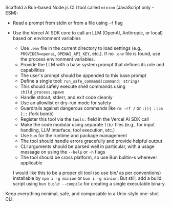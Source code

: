 Scaffold a Bun-based Node.js CLI tool called `minion` (JavaScript only - ESM):

- Read a prompt from stdin or from a file using `-f` flag
- Use the Vercel AI SDK core to call an LLM (OpenAI, Anthropic, or local) based on environment variables
  - Use `.env` file in the current directory to load settings (e.g., `PROVIDER=openai`, `OPENAI_API_KEY`, etc.). If no `.env` file is found, use the process environment variables.
  - Provide the LLM with a base system prompt that defines its role and capabilities
  - The user's prompt should be appended to this base prompt
  - Define a single tool: `run_safe_command(command: string)`
  - This should safely execute shell commands using `child_process.spawn`
  - Handle stdout, stderr, and exit code cleanly
  - Use an allowlist or dry-run mode for safety
  - Guardrails against dangerous commands like `rm -rf /` or `:(){ :|:& };:` (fork bomb)
  - Register this tool via the `tools:` field in the Vercel AI SDK call
  - Make the code modular using separate `lib/` files (e.g., for input handling, LLM interface, tool execution, etc.)
  - Use `bun` for the runtime and package management
  - The tool should handle errors gracefully and provide helpful output
  - CLI arguments should be parsed well in particular, with a usage message on using the `--help` or `-h` flags
  - The tool should be cross platform, so use Bun bulitin-s wherever applicable

  I would like this to be a proper cli tool (so use bin/ as per conventions) installable by `npm i -g minion` or `bun i -g minion`. But still, add a build script using `bun build --compile` for creating a single executable binary.

Keep everything minimal, safe, and composable in a Unix-style one-shot CLI.
